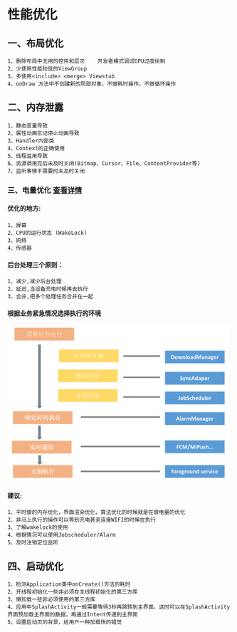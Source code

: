 # 性能优化

## 一、布局优化

    1、删除布局中无用的控件和层次    开发者模式调试GPU过度绘制
    2、少使用性能较低的ViewGroup
    3、多使用<include> <merge> Viewstub
    4、onDraw 方法中不创建新的局部对象，不做耗时操作，不做循环操作

## 二、内存泄露

    1、静态变量导致
    2、属性动画忘记停止动画导致
    3、Handler内部类
    4、Context的正确使用
    5、线程滥用导致
    6、资源调用完后未及时关闭(Bitmap、Cursor、File、ContentProvider等)
    7、监听事情不需要时未及时关闭

### 三、电量优化 [查看详情](/StudyNotes/电量优化详情.md)

#### 优化的地方:

    1、屏幕
    2、CPU的运行状态 (WakeLock)
    3、网络
    4、传感器

#### 后台处理三个原则：

    1、减少,减少后台处理
    2、延迟,当设备充电时候再去执行
    3、合并,把多个处理任务合并在一起

#### 根据业务紧急情况选择执行的环境

<img src="img/rule.png" width='500' alt="home">

#### 建议:

    1、平时做的内存优化，界面渲染优化，算法优化的时候就是在做电量的优化
    2、非马上执行的操作可以等到充电甚至连接WIFI的时候在执行
    3、了解wakelock的使用
    4、根据情况可以使用Jobscheduler/Alarm
    5、及时注销定位监听

## 四、启动优化

```
1、检测Application类中onCreate()方法的耗时
2、开线程初始化一些非必须在主线程初始化的第三方库
3、懒加载一些非必须使用的第三方库
4、应用中SplashActivity一般需要等待3秒再跳转到主界面，这时可以在SplashActivity界面预加载主界面的数据，再通过Intent传递到主界面
5、设置启动页的背景，给用户一种加载快的错觉
```


